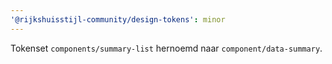 ```yaml
---
'@rijkshuisstijl-community/design-tokens': minor
---
```


Tokenset `components/summary-list` hernoemd naar `component/data-summary`.
